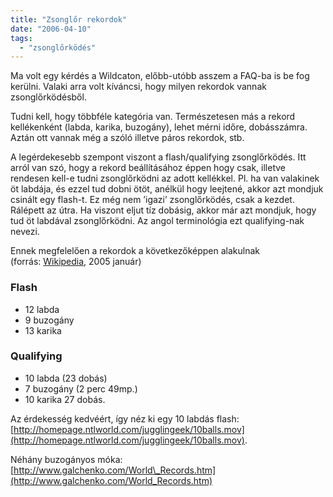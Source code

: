 ```yaml
---
title: "Zsonglőr rekordok"
date: "2006-04-10"
tags: 
  - "zsonglőrködés"
---
```


Ma volt egy kérdés a Wildcaton, előbb-utóbb asszem a FAQ-ba is be fog kerülni. Valaki arra volt kíváncsi, hogy milyen rekordok vannak zsonglőrködésből.

Tudni kell, hogy többféle kategória van. Természetesen más a rekord kellékenként (labda, karika, buzogány), lehet mérni időre, dobásszámra. Aztán ott vannak még a szóló illetve páros rekordok, stb.

A legérdekesebb szempont viszont a flash/qualifying zsonglőrködés. Itt arról van szó, hogy a rekord beállításához éppen hogy csak, illetve rendesen kell-e tudni zsonglőrködni az adott kellékkel. Pl. ha van valakinek öt labdája, és ezzel tud dobni ötöt, anélkül hogy leejtené, akkor azt mondjuk csinált egy flash-t. Ez még nem ’igazi’ zsonglőrködés, csak a kezdet. Rálépett az útra. Ha viszont eljut tíz dobásig, akkor már azt mondjuk, hogy tud öt labdával zsonglőrködni. Az angol terminológia ezt qualifying-nak nevezi.

Ennek megfelelően a rekordok a következőképpen alakulnak (forrás: [Wikipedia](http://en.wikipedia.org/wiki/Juggling), 2005 január)

### Flash

- 12 labda
- 9 buzogány
- 13 karika

### Qualifying

- 10 labda (23 dobás)
- 7 buzogány (2 perc 49mp.)
- 10 karika 27 dobás.

Az érdekesség kedvéért, így néz ki egy 10 labdás flash: [http://homepage.ntlworld.com/jugglingeek/10balls.mov](http://homepage.ntlworld.com/jugglingeek/10balls.mov).

Néhány buzogányos móka: [http://www.galchenko.com/World\_Records.htm](http://www.galchenko.com/World_Records.htm)
